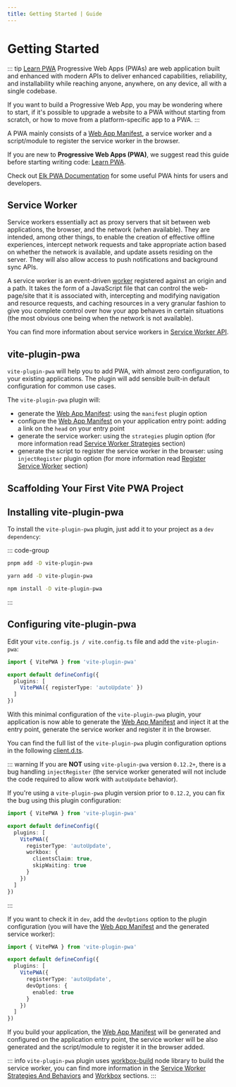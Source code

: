 ```yaml
---
title: Getting Started | Guide
---
```


# Getting Started

::: tip [Learn PWA](https://web.dev/learn/pwa/)
Progressive Web Apps (PWAs) are web application built and enhanced with modern APIs to deliver enhanced capabilities, reliability, and installability while reaching anyone, anywhere, on any device, all with a single codebase.

If you want to build a Progressive Web App, you may be wondering where to start, if it's possible to upgrade a website to a PWA without starting from scratch, or how to move from a platform-specific app to a PWA.
:::

A PWA mainly consists of a [Web App Manifest](https://developer.mozilla.org/en-US/docs/Web/Manifest), a service worker and a script/module to register the service worker in the browser.

If you are new to **Progressive Web Apps (PWA)**, we suggest read this guide before starting writing code: [Learn PWA](https://web.dev/learn/pwa/).

Check out [Elk PWA Documentation](https://docs.elk.zone/pwa) for some useful PWA hints for users and developers.

## Service Worker

Service workers essentially act as proxy servers that sit between web applications, the browser, and the network (when available). They are intended, among other things, to enable the creation of effective offline experiences, intercept network requests and take appropriate action based on whether the network is available, and update assets residing on the server. They will also allow access to push notifications and background sync APIs.

A service worker is an event-driven [worker](https://developer.mozilla.org/en-US/docs/Web/API/Worker) registered against an origin and a path. It takes the form of a JavaScript file that can control the web-page/site that it is associated with, intercepting and modifying navigation and resource requests, and caching resources in a very granular fashion to give you complete control over how your app behaves in certain situations (the most obvious one being when the network is not available).

You can find more information about service workers in [Service Worker API](https://developer.mozilla.org/en-US/docs/Web/API/Service_Worker_API).

## vite-plugin-pwa

`vite-plugin-pwa` will help you to add PWA, with almost zero configuration, to your existing applications. The plugin will add sensible built-in default configuration for common use cases.

The `vite-plugin-pwa` plugin will:
- generate the [Web App Manifest](https://developer.mozilla.org/en-US/docs/Web/Manifest): using the `manifest` plugin option
- configure the [Web App Manifest](https://developer.mozilla.org/en-US/docs/Web/Manifest) on your application entry point: adding a link on the `head` on your entry point
- generate the service worker: using the `strategies` plugin option (for more information read [Service Worker Strategies](/guide/service-worker-strategies-and-behaviors#service-worker-strategies) section)
- generate the script to register the service worker in the browser: using `injectRegister` plugin option (for more information read [Register Service Worker](/guide/register-service-worker) section)


## Scaffolding Your First Vite PWA Project <Badge type="tip" text="New"/>

<ScaffoldingPWAProject />

## Installing vite-plugin-pwa

To install the `vite-plugin-pwa` plugin, just add it to your project as a `dev dependency`:

::: code-group
  ```bash [pnpm]
  pnpm add -D vite-plugin-pwa
  ```
  ```bash [yarn]
  yarn add -D vite-plugin-pwa
  ```
  ```bash [npm]
  npm install -D vite-plugin-pwa
  ```
:::

## Configuring vite-plugin-pwa

Edit your `vite.config.js / vite.config.ts` file and add the `vite-plugin-pwa`:

```ts
import { VitePWA } from 'vite-plugin-pwa'

export default defineConfig({
  plugins: [
    VitePWA({ registerType: 'autoUpdate' })
  ]
})
```

With this minimal configuration of the `vite-plugin-pwa` plugin, your application is now able to generate the [Web App Manifest](https://developer.mozilla.org/en-US/docs/Web/Manifest) and inject it at the entry point, generate the service worker and register it in the browser.

You can find the full list of the `vite-plugin-pwa` plugin configuration options in the following [client.d.ts](https://github.com/antfu/vite-plugin-pwa/blob/main/src/types.ts).

::: warning
If you are **NOT** using `vite-plugin-pwa` version `0.12.2+`, there is a bug handling `injectRegister` (the service worker generated will not include the code required to allow work with `autoUpdate` behavior).

If you're using a `vite-plugin-pwa` plugin version prior to `0.12.2`, you can fix the bug using this plugin configuration:
```ts
import { VitePWA } from 'vite-plugin-pwa'

export default defineConfig({
  plugins: [
    VitePWA({
      registerType: 'autoUpdate',
      workbox: {
        clientsClaim: true,
        skipWaiting: true
      }
    })
  ]
})
```
:::

If you want to check it in `dev`, add the `devOptions` option to the plugin configuration (you will have the [Web App Manifest](https://developer.mozilla.org/en-US/docs/Web/Manifest) and the generated service worker):
```ts
import { VitePWA } from 'vite-plugin-pwa'

export default defineConfig({
  plugins: [
    VitePWA({
      registerType: 'autoUpdate',
      devOptions: {
        enabled: true
      }
    })
  ]
})
```

If you build your application, the [Web App Manifest](https://developer.mozilla.org/en-US/docs/Web/Manifest) will be generated and configured on the application entry point, the service worker will be also generated and the script/module to register it in the browser added.

::: info
`vite-plugin-pwa` plugin uses [workbox-build](https://developer.chrome.com/docs/workbox/modules/workbox-build) node library to build the service worker, you can find more information in the [Service Worker Strategies And Behaviors](/guide/service-worker-strategies-and-behaviors) and [Workbox](/workbox/) sections.
:::
